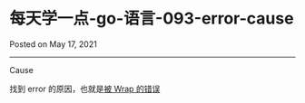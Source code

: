 # 每天学一点-go-语言-093-error-cause

Posted on May 17, 2021

---

Cause

找到 error 的原因，也就是[被 Wrap 的错误](./每天学一点-go-语言-084-pkg-errors.md)

